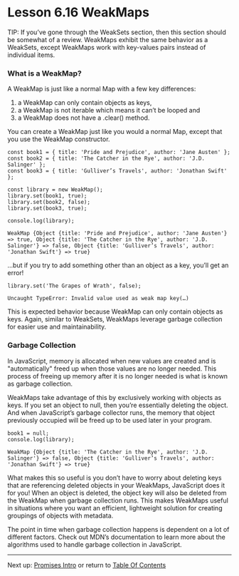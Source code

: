 # Lesson 6.16 WeakMaps

TIP: If you’ve gone through the WeakSets section, then this section should be somewhat of a review. WeakMaps exhibit the same behavior as a WeakSets, except WeakMaps work with key-values pairs instead of individual items.

### What is a WeakMap?
A WeakMap is just like a normal Map with a few key differences:

1. a WeakMap can only contain objects as keys,
2. a WeakMap is not iterable which means it can’t be looped and
3. a WeakMap does not have a .clear() method.

You can create a WeakMap just like you would a normal Map, except that you use the WeakMap constructor.
```
const book1 = { title: 'Pride and Prejudice', author: 'Jane Austen' };
const book2 = { title: 'The Catcher in the Rye', author: 'J.D. Salinger' };
const book3 = { title: 'Gulliver’s Travels', author: 'Jonathan Swift' };

const library = new WeakMap();
library.set(book1, true);
library.set(book2, false);
library.set(book3, true);

console.log(library);
```
    WeakMap {Object {title: 'Pride and Prejudice', author: 'Jane Austen'} => true, Object {title: 'The Catcher in the Rye', author: 'J.D. Salinger'} => false, Object {title: 'Gulliver’s Travels', author: 'Jonathan Swift'} => true}

…but if you try to add something other than an object as a key, you’ll get an error!
```
library.set('The Grapes of Wrath', false);
```
    Uncaught TypeError: Invalid value used as weak map key(…)

This is expected behavior because WeakMap can only contain objects as keys. Again, similar to WeakSets, WeakMaps leverage garbage collection for easier use and maintainability.

### Garbage Collection
In JavaScript, memory is allocated when new values are created and is "automatically" freed up when those values are no longer needed. This process of freeing up memory after it is no longer needed is what is known as garbage collection.

WeakMaps take advantage of this by exclusively working with objects as keys. If you set an object to null, then you’re essentially deleting the object. And when JavaScript’s garbage collector runs, the memory that object previously occupied will be freed up to be used later in your program.
```
book1 = null;
console.log(library);
```
    WeakMap {Object {title: 'The Catcher in the Rye', author: 'J.D. Salinger'} => false, Object {title: 'Gulliver’s Travels', author: 'Jonathan Swift'} => true}


What makes this so useful is you don’t have to worry about deleting keys that are referencing deleted objects in your WeakMaps, JavaScript does it for you! When an object is deleted, the object key will also be deleted from the WeakMap when garbage collection runs. This makes WeakMaps useful in situations where you want an efficient, lightweight solution for creating groupings of objects with metadata.

The point in time when garbage collection happens is dependent on a lot of different factors. Check out MDN’s documentation to learn more about the algorithms used to handle garbage collection in JavaScript.

- - -
Next up: [Promises Intro](ND024_Part3_Lesson06_17.md) or return to [Table Of Contents](./ND024_TableOfContents.md)
